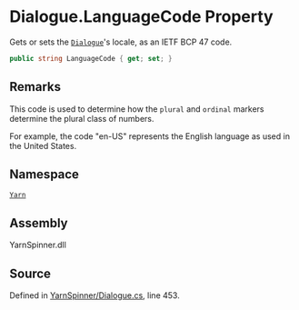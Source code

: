 # Dialogue.LanguageCode Property

Gets or sets the [`Dialogue`](/api/csharp/yarn/dialogue.md)'s locale, as an IETF
BCP 47 code.


```csharp
public string LanguageCode { get; set; }
```
## Remarks

This code is used to determine how the `plural` and `ordinal`
markers determine the plural class of numbers.

For example, the code "en-US" represents the English language
as used in the United States.




## Namespace
[`Yarn`](/api/csharp/yarn/README.md)

## Assembly
YarnSpinner.dll

## Source
Defined in [YarnSpinner/Dialogue.cs](https://github.com/YarnSpinnerTool/YarnSpinner//blob/develop/YarnSpinner/Dialogue.cs#L453), line 453.
